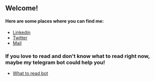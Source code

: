 ## Welcome!

#### Here are some places where you can find me:

 * [Linkedin](https://www.linkedin.com/in/mavilam/)
 * [Twitter](https://twitter.com/avilamonroy)
 * [Mail](mailto:miguel.avila.monroy[at]gmail[dot]com)

### If you love to read and don't know what to read right now, maybe my telegram bot could help you!

* [What to read bot](http://telegram.me/what_to_read_bot)
